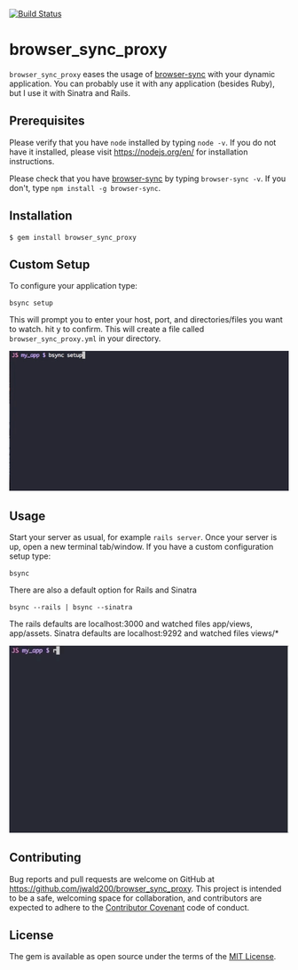 [![Build Status](https://travis-ci.org/jwald200/browser_sync_proxy.svg?branch=master)](https://travis-ci.org/jwald200/browser_sync_proxy)

# browser_sync_proxy

`browser_sync_proxy` eases the usage of [browser-sync](https://www.browsersync.io/) with your dynamic application.
You can probably use it with any application (besides Ruby), but I use it with Sinatra and Rails.

## Prerequisites

Please verify that you have `node` installed by typing `node -v`. If you do not have it installed, please visit
https://nodejs.org/en/ for installation instructions.

Please check that you have [browser-sync](https://www.browsersync.io/) by typing `browser-sync -v`.
If you don't, type `npm install -g browser-sync`.

## Installation

    $ gem install browser_sync_proxy



## Custom Setup
To configure your application type:

    bsync setup

This will prompt you to enter your host, port, and directories/files you want to watch.
hit y to confirm. This will create a file
called `browser_sync_proxy.yml` in your directory.

![Setup Demo](images/setup_demo.gif)

## Usage

Start your server as usual, for example `rails server`. Once your server is up,
open a new terminal tab/window. If you have a custom configuration setup type:

    bsync

There are also a default option for Rails and Sinatra

    bsync --rails | bsync --sinatra

The rails defaults are localhost:3000 and watched files app/views, app/assets.
Sinatra defaults are localhost:9292 and watched files views/*

![Usage Demo](images/browser_sync_proxy_demo.gif)
## Contributing

Bug reports and pull requests are welcome on GitHub at https://github.com/jwald200/browser_sync_proxy. This project is intended to be a safe, welcoming space for collaboration, and contributors are expected to adhere to the [Contributor Covenant](http://contributor-covenant.org) code of conduct.


## License

The gem is available as open source under the terms of the [MIT License](http://opensource.org/licenses/MIT).
